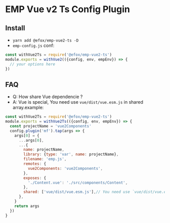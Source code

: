 # EMP Vue v2 Ts Config Plugin

## Install 
+ `yarn add @efox/emp-vue2-ts -D` 
+ `emp-config.js` conf:
```javascript
const withVue2Ts = require('@efox/emp-vue2-ts')
module.exports = withVue2(({config, env, empEnv}) => {
  // your options here
})
```

## FAQ
+ Q: How share Vue dependencie ?
+ A: Vue is special, You need use `vue/dist/vue.esm.js` in shared array.example:
```js
const withVue2Ts = require('@efox/emp-vue2-ts')
module.exports = withVue2Ts(({config, env, empEnv}) => {
  const projectName = 'vue2Components'
  config.plugin('mf').tap(args => {
    args[0] = {
      ...args[0],
      ...{
        name: projectName,
        library: {type: 'var', name: projectName},
        filename: 'emp.js',
        remotes: {
          vue2Components: 'vue2Components',
        },
        exposes: {
          './Content.vue': './src/components/Content',
        },
        shared: ['vue/dist/vue.esm.js'],// You need use `vue/dist/vue.esm.js` here
      },
    }
    return args
  })
}
```